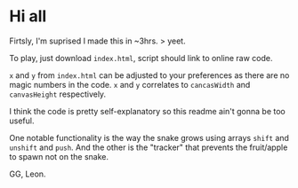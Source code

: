 # Hi all

Firtsly, I'm suprised I made this in ~3hrs. > yeet.

To play, just download `index.html`, script should link to online raw code.

`x` and `y` from `index.html` can be adjusted
to your preferences as there are no magic numbers in the code.
`x` and `y` correlates to `cancasWidth` and `canvasHeight` respectively.

I think the code is pretty self-explanatory so this readme ain't
gonna be too useful.

One notable functionality is the way the snake grows using arrays `shift` and `unshift` and `push`.
And the other is the "tracker" that prevents the fruit/apple to spawn not on the snake.

GG, Leon. 